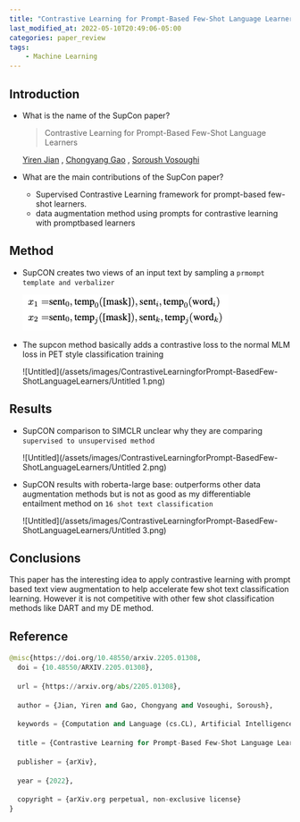 ```yaml
---
title: "Contrastive Learning for Prompt-Based Few-Shot Language Learners"
last_modified_at: 2022-05-10T20:49:06-05:00
categories: paper_review
tags:
    - Machine Learning
---
```


## Introduction

- What is the name of the SupCon paper?
    
    > Contrastive Learning for Prompt-Based Few-Shot Language Learners
    > 
    
    [Yiren Jian](/assets/images/ContrastiveLearningforPrompt-BasedFew-ShotLanguageLearnershttps://arxiv.org/search/cs?searchtype=author&query=Jian%2C+Y)
    , [Chongyang Gao](/assets/images/ContrastiveLearningforPrompt-BasedFew-ShotLanguageLearnershttps://arxiv.org/search/cs?searchtype=author&query=Gao%2C+C)
    , [Soroush Vosoughi](/assets/images/ContrastiveLearningforPrompt-BasedFew-ShotLanguageLearnershttps://arxiv.org/search/cs?searchtype=author&query=Vosoughi%2C+S)
    
- What are the main contributions of the SupCon paper?
    - Supervised Contrastive Learning framework for prompt-based few-shot learners.
    - data augmentation method using
    prompts for contrastive learning with promptbased learners

## Method

- SupCON creates two views of an input text by sampling a `prmompt template and verbalizer`
    
    ![Untitled](/assets/images/ContrastiveLearningforPrompt-BasedFew-ShotLanguageLearners/Untitled.png)
    
- The supcon method basically adds a contrastive loss to the normal MLM loss in PET style classification training
    
    ![Untitled](/assets/images/ContrastiveLearningforPrompt-BasedFew-ShotLanguageLearners/Untitled 1.png)
    

## Results

- SupCON comparison to SIMCLR unclear why they are comparing `supervised to unsupervised method`
    
    ![Untitled](/assets/images/ContrastiveLearningforPrompt-BasedFew-ShotLanguageLearners/Untitled 2.png)
    
- SupCON results with roberta-large base: outperforms other data augmentation methods but is not as good as my differentiable entailment method on `16 shot text classification`
    
    ![Untitled](/assets/images/ContrastiveLearningforPrompt-BasedFew-ShotLanguageLearners/Untitled 3.png)
    

## Conclusions

This paper has the interesting idea to apply contrastive learning with prompt based text view augmentation to help accelerate few shot text classification learning. However it is not competitive with other few shot classification methods like DART and my DE method.

## Reference

```python
@misc{https://doi.org/10.48550/arxiv.2205.01308,
  doi = {10.48550/ARXIV.2205.01308},
  
  url = {https://arxiv.org/abs/2205.01308},
  
  author = {Jian, Yiren and Gao, Chongyang and Vosoughi, Soroush},
  
  keywords = {Computation and Language (cs.CL), Artificial Intelligence (cs.AI), FOS: Computer and information sciences, FOS: Computer and information sciences},
  
  title = {Contrastive Learning for Prompt-Based Few-Shot Language Learners},
  
  publisher = {arXiv},
  
  year = {2022},
  
  copyright = {arXiv.org perpetual, non-exclusive license}
}
```